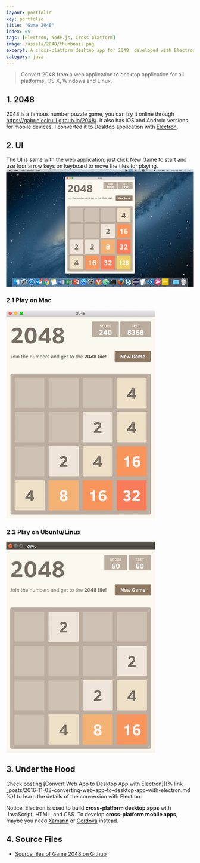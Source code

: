 ```yaml
---
layout: portfolio
key: portfolio
title: "Game 2048"
index: 65
tags: [Electron, Node.js, Cross-platform]
image: /assets/2048/thumbnail.png
excerpt: A cross-platform desktop app for 2048, developed with Electron and Node.js
category: java
---
```


> Convert 2048 from a web application to desktop application for all platforms, OS X, Windows and Linux.

## 1. 2048
2048 is a famous number puzzle game, you can try it online through https://gabrielecirulli.github.io/2048/. It also has iOS and Android versions for mobile devices. I converted it to Desktop application with [Electron](https://electron.atom.io/).

## 2. UI
The UI is same with the web application, just click New Game to start and use four arrow keys on keyboard to move the tiles for playing.
![image](/assets/2048/2048.png)  
### 2.1 Play on Mac
![image](/assets/2048/mac.png)  
### 2.2 Play on Ubuntu/Linux
![image](/assets/2048/linux.png)  

## 3. Under the Hood
Check posting [Convert Web App to Desktop App with Electron]({% link _posts/2016-11-08-converting-web-app-to-desktop-app-with-electron.md %}) to learn the details of the conversion with Electron.

Notice, Electron is used to build __cross-platform desktop apps__ with JavaScript, HTML, and CSS. To develop __cross-platform mobile apps__, maybe you need [Xamarin](https://www.xamarin.com/) or [Cordova](https://cordova.apache.org/) instead.

## 4. Source Files
* [Source files of Game 2048 on Github](https://github.com/jojozhuang/Portfolio/tree/master/Game2048)
